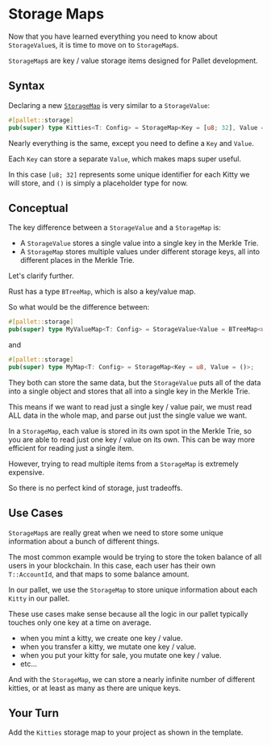 # Storage Maps

Now that you have learned everything you need to know about `StorageValue`s, it is time to move on to `StorageMap`s.

`StorageMap`s are key / value storage items designed for Pallet development.

## Syntax

Declaring a new [`StorageMap`](https://docs.rs/frame-support/37.0.0/frame_support/storage/types/struct.StorageMap.html) is very similar to a `StorageValue`:

```rust
#[pallet::storage]
pub(super) type Kitties<T: Config> = StorageMap<Key = [u8; 32], Value = ()>;
```

Nearly everything is the same, except you need to define a `Key` and `Value`.

Each `Key` can store a separate `Value`, which makes maps super useful.

In this case `[u8; 32]` represents some unique identifier for each Kitty we will store, and `()` is simply a placeholder type for now.

## Conceptual

The key difference between a `StorageValue` and a `StorageMap` is:

- A `StorageValue` stores a single value into a single key in the Merkle Trie.
- A `StorageMap` stores multiple values under different storage keys, all into different places in the Merkle Trie.

Let's clarify further.

Rust has a type `BTreeMap`, which is also a key/value map.

So what would be the difference between:

```rust
#[pallet::storage]
pub(super) type MyValueMap<T: Config> = StorageValue<Value = BTreeMap<u8, ()>>;
```

and

```rust
#[pallet::storage]
pub(super) type MyMap<T: Config> = StorageMap<Key = u8, Value = ()>;
```

They both can store the same data, but the `StorageValue` puts all of the data into a single object and stores that all into a single key in the Merkle Trie.

This means if we want to read just a single key / value pair, we must read ALL data in the whole map, and parse out just the single value we want.

In a `StorageMap`, each value is stored in its own spot in the Merkle Trie, so you are able to read just one key / value on its own. This can be way more efficient for reading just a single item.

However, trying to read multiple items from a `StorageMap` is extremely expensive.

So there is no perfect kind of storage, just tradeoffs.

## Use Cases

`StorageMap`s are really great when we need to store some unique information about a bunch of different things.

The most common example would be trying to store the token balance of all users in your blockchain. In this case, each user has their own `T::AccountId`, and that maps to some balance amount.

In our pallet, we use the `StorageMap` to store unique information about each `Kitty` in our pallet.

These use cases make sense because all the logic in our pallet typically touches only one key at a time on average.

- when you mint a kitty, we create one key / value.
- when you transfer a kitty, we mutate one key / value.
- when you put your kitty for sale, you mutate one key / value.
- etc...

And with the `StorageMap`, we can store a nearly infinite number of different kitties, or at least as many as there are unique keys.

## Your Turn

Add the `Kitties` storage map to your project as shown in the template.
